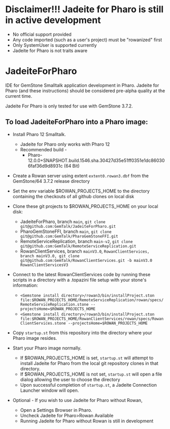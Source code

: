 # Disclaimer!!! Jadeite for Pharo is still in active development
* No official support provided
* Any code imported (such as a user's project) must be "rowanized" first
* Only SystemUser is supported currently
* Jadeite for Pharo is not traits aware

# JadeiteForPharo
IDE for GemStone Smalltalk application development in Pharo.
Jadeite for Pharo (and these instructions) should be considered pre-alpha quality at the current time. 

Jadeite For Pharo is only tested for use with GemStone 3.7.2. 

## To load JadeiteForPharo into a Pharo image:

- Install Pharo 12 Smalltalk.
  - Jadeite for Pharo only works with Pharo 12
  - Recommended build -
    - Pharo-12.0.0+SNAPSHOT.build.1546.sha.30427d35e51ff0351e1dc860306faf36d9d8931c (64 Bit)
- Create a Rowan server using extent `extent0.rowan3.dbf` from the GemStone/64 3.7.2 release directory
- Set the env variable $ROWAN_PROJECTS_HOME to the directory containing the checkouts of all github clones on local disk
- Clone these git projects to $ROWAN_PROJECTS_HOME on your local disk: 
	* JadeiteForPharo, branch `main`, `git clone git@github.com:GemTalk/JadeiteForPharo.git`
	* PharoGemStoneFFI, branch `main`, `git clone git@github.com:GemTalk/PharoGemStoneFFI.git`
	* RemoteServiceReplication, branch `main-v2`, `git clone git@github.com:GemTalk/RemoteServiceReplication.git`
 	* RowanClientServices, branch `mainV3.0`, `RowanClientServices, branch mainV3.0, git clone git@github.com:GemTalk/RowanClientServices.git -b mainV3.0 RowanClientServicesV3`
- Connect to the latest RowanClientServices code by running these scripts in a directory with a .topazini file setup with your stone's information:
	* `<Gemstone install directory>/rowan3/bin/installProject.ston file:$ROWAN_PROJECTS_HOME/RemoteServiceReplication/rowan/specs/RemoteServiceReplication.stone --projectsHome=$ROWAN_PROJECTS_HOME`
	* `<Gemstone install directory>/rowan3/bin/installProject.ston file:$ROWAN_PROJECTS_HOME/RowanClientServices/rowan/specs/RowanClientServices.stone --projectsHome=$ROWAN_PROJECTS_HOME`

- Copy `startup.st` from this repository into the directory where your Pharo image resides.
- Start your Pharo image normally.
	* If $ROWAN_PROJECTS_HOME is set, `startup.st` will attempt to install Jadeite for Pharo from the local git repository clones in that directory.
 	* If $ROWAN_PROJECTS_HOME is not set, `startup.st` will open a file dialog allowing the user to choose the directory
  	* Upon successful completion of `startup.st`, a Jadeite Connection Launcher window will open. 

- Optional - If you wish to use Jadeite for Pharo without Rowan, 
	* Open a Settings Browser in Pharo.
 	* Uncheck Jadeite for Pharo>Rowan Available
  	* Running Jadeite for Pharo without Rowan is still in development
